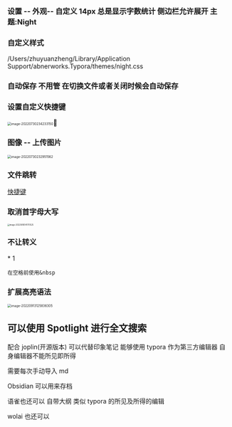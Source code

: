 ### 设置 -- 外观-- 自定义 14px 总是显示字数统计 侧边栏允许展开 主题:Night

### 自定义样式

/Users/zhuyuanzheng/Library/Application Support/abnerworks.Typora/themes/night.css

### 自动保存 不用管 在切换文件或者关闭时候会自动保存

### 设置自定义快捷键

<img src="http://image.zhuyuanzheng.top/image-20220730234233150.png" alt="image-20220730234233150" style="zoom:50%;" />👙

### 图像 -- 上传图片

<img src="http://image.zhuyuanzheng.top/image-20220730232951562.png" alt="image-20220730232951562" style="zoom:50%;" />

### 文件跳转

[快捷键](快捷键.md##webstorm)

### 取消首字母大写

<img src="http://image.zhuyuanzheng.top/image-20220816141751525.png" alt="image-20220816141751525" style="zoom:30%;" />

### 不让转义

\*&nbsp;1

```shell
在空格前使用&nbsp
```

### 扩展高亮语法

<img src="http://image.zhuyuanzheng.top/image-20220913125836305.png" alt="image-20220913125836305" style="zoom:50%;" />

## 可以使用 Spotlight 进行全文搜索

配合 joplin(开源版本) 可以代替印象笔记 能够使用 typora 作为第三方编辑器 自身编辑器不能所见即所得

需要每次手动导入 md

Obsidian 可以用来存档

语雀也还可以 自带大纲 类似 typora 的所见及所得的编辑

wolai 也还可以

